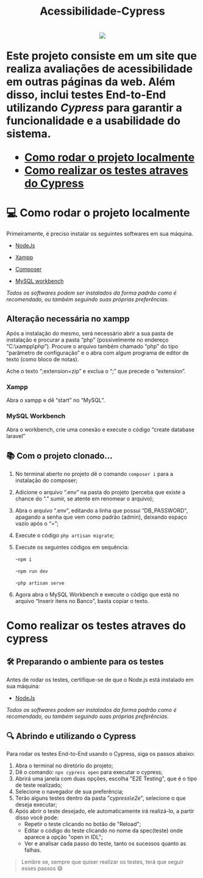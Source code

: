 <h1 align="center" > Acessibilidade-Cypress <h1>

<p align="center">
<img loading="lazy" src="http://img.shields.io/static/v1?label=STATUS&message=EM%20DESENVOLVIMENTO&color=GREEN&style=for-the-badge"/>
</p>

Este projeto consiste em um site que realiza avaliações de acessibilidade em outras páginas da web. Além disso, inclui testes End-to-End utilizando *Cypress* para garantir a funcionalidade e a usabilidade do sistema.

* [Como rodar o projeto localmente](#-como-rodar-o-projeto-localmente)
* [Como realizar os testes atraves do Cypress](#como-realizar-os-testes-atraves-do-cypress)

# 💻 Como rodar o projeto localmente
Primeiramente, é preciso instalar os seguintes softwares em sua máquina. 

- [NodeJs](https://nodejs.org/en)


- [Xampp](https://www.apachefriends.org/pt_br/index.html) 


- [Composer](https://getcomposer.org/download/ ) 


- [MySQL workbench](https://www.mysql.com/products/workbench/ ) 


*Todos os softwares podem ser instalados da forma padrão como é recomendado, ou também seguindo suas próprias preferências.* 

 

## Alteração necessária no xampp 

Após a instalação do mesmo, será necessário abrir a sua pasta de instalação e procurar a pasta “php” (possivelmente no endereço “C:\xampp\php”). Procure o arquivo também chamado “php” do tipo “parâmetro de configuração” e o abra com algum programa de editor de texto (como bloco de notas). 

Ache o texto “;extension=zip” e exclua o “;” que precede o “extension”. 

 

### Xampp 

Abra o xampp e dê “start” no “MySQL”. 

 

### MySQL Workbench

Abra o workbench, crie uma conexão e execute o código “create database laravel” 

 

## 📚 Com o projeto clonado... 

1. No terminal aberto no projeto dê o comando `composer i` para a instalação do composer; 

2. Adicione o arquivo “.env” na pasta do projeto (perceba que existe a chance do “.” sumir, se atente em renomear o arquivo); 

3. Abra o arquivo “.env”, editando a linha que possui “DB_PASSWORD", apagando a senha que vem como padrão (admin), deixando espaço vazio após o “=”; 

4. Execute o código  `php artisan migrate`;

5. Execute os seguintes códigos em sequência: 

   -`npm i`

   -`npm run dev`

   -`php artisan serve`

6. Agora abra o MySQL Workbench e execute o código que está no arquivo “Inserir itens no Banco”, basta copiar o texto.

# Como realizar os testes atraves do cypress
## 🛠️ Preparando o ambiente para os testes

Antes de rodar os testes, certifique-se de que o Node.js está instalado em sua máquina:

- [NodeJs](https://nodejs.org/en)

*Todos os softwares podem ser instalados da forma padrão como é recomendado, ou também seguindo suas próprias preferências.* 

## 🔍 Abrindo e utilizando o Cypress

Para rodar os testes End-to-End usando o Cypress, siga os passos abaixo:
1. Abra o terminal no diretório do projeto;
2. Dê o comando: `npx cypress open` para executar o cypress; 
3. Abrirá uma janela com duas opções, escolha "E2E Testing", que é o tipo de teste realizado;
4. Selecione o navegador de sua preferência;
5. Terão alguns testes dentro da pasta "*cypress\e2e*", selecione o que deseja executar;
6. Após abrir o teste desejado, ele automaticamente irá realizá-lo, a partir disso você pode:
   - Repetir o teste clicando no botão de "Reload";
   - Editar o código do teste clicando no nome da spec(teste) onde aparece a opção "open in IDL";
   - Ver e analisar cada passo do teste, tanto os sucessos quanto as falhas.

> Lembre se, sempre que quiser realizar os testes, terá que seguir esses passos :smile:
